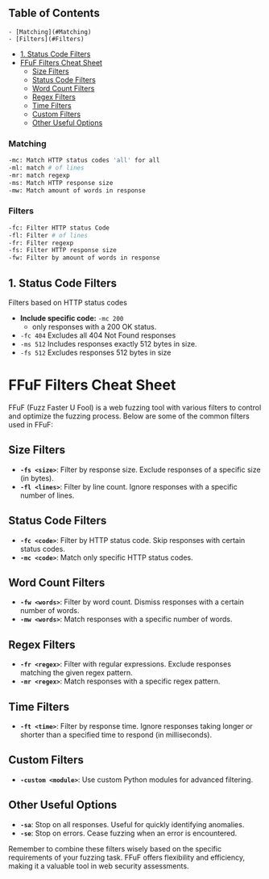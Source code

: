 ## Table of Contents

    - [Matching](#Matching)
    - [Filters](#Filters)
  - [1. Status Code Filters](#1.\Status\Code\Filters)
- [FFuF Filters Cheat Sheet](#ffuf\filters\cheat\sheet)
  - [Size Filters](#Size\Filters)
  - [Status Code Filters](#Status\Code\Filters)
  - [Word Count Filters](#Word\Count\Filters)
  - [Regex Filters](#Regex\Filters)
  - [Time Filters](#Time\Filters)
  - [Custom Filters](#Custom\Filters)
  - [Other Useful Options](#Other\Useful\Options)

### Matching
```bash
-mc: Match HTTP status codes 'all' for all
-ml: match # of lines
-mr: match regexp
-ms: Match HTTP response size
-mw: Match amount of words in response
```
### Filters
```bash
-fc: Filter HTTP status Code
-fl: Filter # of lines
-fr: Filter regexp
-fs: Filter HTTP response size
-fw: Filter by amount of words in response
```

## 1. Status Code Filters
Filters based on HTTP status codes
- **Include specific code:** `-mc 200`
	- only responses with a 200 OK status.
- `-fc 404` Excludes all 404 Not Found responses
- `-ms 512` Includes responses exactly 512 bytes in size.
- `-fs 512` Excludes responses 512 bytes in size

# FFuF Filters Cheat Sheet

FFuF (Fuzz Faster U Fool) is a web fuzzing tool with various filters to control and optimize the fuzzing process. Below are some of the common filters used in FFuF:

## Size Filters
- **`-fs <size>`**: Filter by response size. Exclude responses of a specific size (in bytes).
- **`-fl <lines>`**: Filter by line count. Ignore responses with a specific number of lines.

## Status Code Filters
- **`-fc <code>`**: Filter by HTTP status code. Skip responses with certain status codes.
- **`-mc <code>`**: Match only specific HTTP status codes.

## Word Count Filters
- **`-fw <words>`**: Filter by word count. Dismiss responses with a certain number of words.
- **`-mw <words>`**: Match responses with a specific number of words.

## Regex Filters
- **`-fr <regex>`**: Filter with regular expressions. Exclude responses matching the given regex pattern.
- **`-mr <regex>`**: Match responses with a specific regex pattern.

## Time Filters
- **`-ft <time>`**: Filter by response time. Ignore responses taking longer or shorter than a specified time to respond (in milliseconds).

## Custom Filters
- **`-custom <module>`**: Use custom Python modules for advanced filtering.

## Other Useful Options
- **`-sa`**: Stop on all responses. Useful for quickly identifying anomalies.
- **`-se`**: Stop on errors. Cease fuzzing when an error is encountered.

Remember to combine these filters wisely based on the specific requirements of your fuzzing task. FFuF offers flexibility and efficiency, making it a valuable tool in web security assessments.

